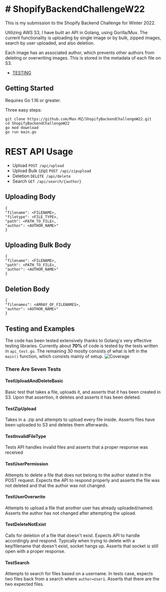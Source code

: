 
# # ShopifyBackendChallengeW22

This is my submission to the Shopify Backend Challenge for Winter 2022.

Utilizing AWS S3, I have built an API in Golang, using Gorilla/Mux.  The current functionality is uploading by single image or by bulk, zipped images, search by user uploaded, and also deletion. 

Each image has an associated author, which prevents other authors from deleting or overwriting images. This is stored in the metadata of each file on S3. 

 - [TESTING](#testing-and-examples)

## Getting Started
Requires Go 1.16 or greater.

Three easy steps: 

    git clone https://github.com/Max-MZ/ShopifyBackendChallengeW22.git
    cd ShopifyBackendChallengeW22
    go mod download
    go run main.go

# REST API Usage
 - Upload `POST /api/upload` 
  - Upload Bulk (zip) `POST /api/zipupload` 
 - Deletion `DELETE /api/delete` 
 - Search `GET /api/search/{author}` 
## Uploading Body
    {
    "filename": <FILENAME>,
    "filetype": <FILE_TYPE>,
    "path": <PATH_TO_FILE>,
    "author": <AUTHOR_NAME>"
    }

## Uploading Bulk Body

    {
    "filename": <FILENAME>,
    "path": <PATH_TO_FILE>,
    "author": <AUTHOR_NAME>"
    }
## Deletion Body

    {
    "filenames": <ARRAY_OF_FILENAMES>,
    "author": <AUTHOR_NAME>"
    }

## Testing and Examples

The code has been tested extensively thanks to Golang's very effective testing libraries. Currently about **70%** of code is tested by the tests written in `api_test.go`. The remaining 30 mostly consists of what is left in the `main()` function, which consists mainly of setup. 
![Coverage](https://i.imgur.com/8NlUvDD.png)

### There Are Seven Tests

#### TestUploadAndDeleteBasic
Basic test that takes a file, uploads it, and asserts that it has been created in S3.
Upon that assertion, it deletes and asserts it has been deleted.

####  TestZipUpload
Takes in a .zip and attempts to upload every file inside. Asserts files have been uploaded to S3 and deletes them afterwards.

####  TestInvalidFileType
Tests API handles invalid files and asserts that a proper response was received

####  TestUserPermission
Attempts to delete a file that does not belong to the author stated in the POST request. Expects the API to respond properly and asserts the file was not deleted and that the author was not changed.

####  TestUserOverwrite
Attempts to upload a file that another user has already uploaded/named. Asserts the author has not changed after attempting the upload. 

####  TestDeleteNotExist
Calls for deletion of a file that doesn't exist. Expects API to handle accordingly and respond. Typically when trying to delete with a key/filename that doesn't exist, socket hangs up. Asserts that socket is still open with a proper response. 
####  TestSearch
Attempts to search for files based on a username. In tests case, expects two files back from a search where  `author=User1`. Asserts that there are the two expected files.
